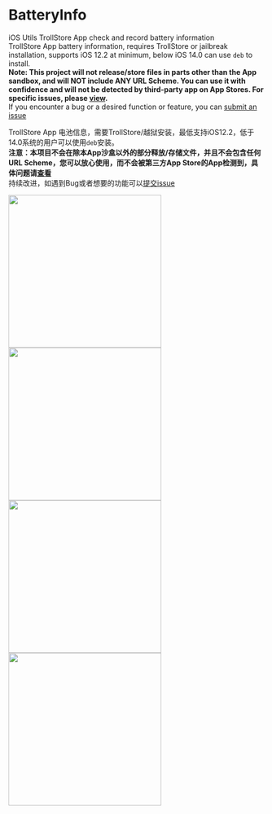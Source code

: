 # BatteryInfo
iOS Utils TrollStore App check and record battery information  
TrollStore App battery information, requires TrollStore or jailbreak installation, supports iOS 12.2 at minimum, below iOS 14.0 can use `deb` to install.  
**Note: This project will not release/store files in parts other than the App sandbox, and will NOT include ANY URL Scheme. You can use it with confidence and will not be detected by third-party app on App Stores. For specific issues, please [view](https://bsky.app/profile/opa334.bsky.social/post/3ll7zkia24c2s).**  
If you encounter a bug or a desired function or feature, you can [submit an issue](https://github.com/DevelopCubeLab/BatteryInfo/issues/new)  
  
TrollStore App 电池信息，需要TrollStore/越狱安装，最低支持iOS12.2，低于14.0系统的用户可以使用`deb`安装。  
**注意：本项目不会在除本App沙盒以外的部分释放/存储文件，并且不会包含任何URL Scheme，您可以放心使用，而不会被第三方App Store的App检测到，具体问题请[查看](https://bsky.app/profile/opa334.bsky.social/post/3ll7zkia24c2s)**  
持续改进，如遇到Bug或者想要的功能可以[提交issue](https://github.com/DevelopCubeLab/BatteryInfo/issues/new)  

<img src="https://github.com/user-attachments/assets/135d6e24-a612-4873-ad17-0948e81a22d8" width="300px"/>
<img src="https://github.com/user-attachments/assets/45ef9371-e888-47de-a946-5ecb4741a43f" width="300px"/>  
<br />
<img src="https://github.com/user-attachments/assets/f6d6696a-8b82-44ce-95c8-c9457a51a03d" width="300px"/>
<img src="https://github.com/user-attachments/assets/b39e931f-a98c-40a2-bcef-47b9e082029e" width="300px"/>
